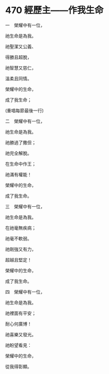 # 470 經歷主——作我生命

一　榮耀中有一位，

祂生命是為我。

祂聖潔又公義、

得勝且超脫，

祂智慧又慈仁，

溫柔且同情。

榮耀中的生命，

成了我生命；



(重唱每節最後一行)

二　榮耀中有一位，

祂生命是為我。

祂勝過了撒但；

祂完全解脫。

在生命中作王；

祂滿有權能！

榮耀中的生命，

成了我生命。

三　榮耀中有一位，

祂生命是為我。

在祂毫無疾病；

祂毫不軟弱。

祂剛強又有力，

超越且堅定！

榮耀中的生命，

成了我生命。

四　榮耀中有一位，

祂生命是為我。

祂裡面有平安；

耐心何廣博！

祂喜樂又發光。

祂盼望看見：

榮耀中的生命，

從我得彰顯。

